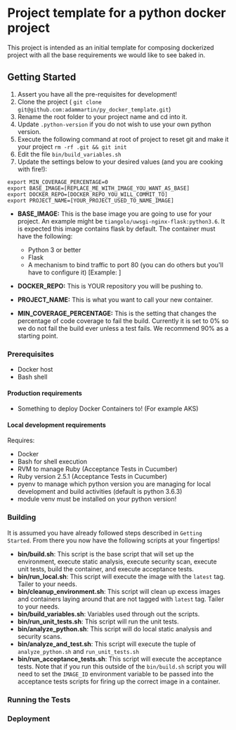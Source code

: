 # Project template for a python docker project

This project is intended as an initial template for composing dockerized project with all the base requirements we would like to see baked in.

## Getting Started

1. Assert you have all the pre-requisites for development!
2. Clone the project ( `git clone git@github.com:adammartin/py_docker_template.git`)
3. Rename the root folder to your project name and cd into it.
4. Update `.python-version` if you do not wish to use your own python version.
5. Execute the following command at root of project to reset git and make it your project `rm -rf .git && git init`
6. Edit the file `bin/build_variables.sh`
7. Update the settings below to your desired values (and you are cooking with fire!):

```
export MIN_COVERAGE_PERCENTAGE=0
export BASE_IMAGE=[REPLACE_ME_WITH_IMAGE_YOU_WANT_AS_BASE]
export DOCKER_REPO=[DOCKER_REPO_YOU_WILL_COMMIT_TO]
export PROJECT_NAME=[YOUR_PROJECT_USED_TO_NAME_IMAGE]
```

* **BASE_IMAGE:** This is the base image you are going to use for your project.  An example might be `tiangolo/uwsgi-nginx-flask:python3.6`.  It is expected this image contains flask by default.  The container must have the following:

   * Python 3 or better
   * Flask
   * A mechanism to bind traffic to port 80 (you can do others but you'll have to configure it) [Example: ]

* **DOCKER_REPO:** This is YOUR repository you will be pushing to.
* **PROJECT_NAME:** This is what you want to call your new container.
* **MIN_COVERAGE_PERCENTAGE:** This is the setting that changes the percentage of code coverage to fail the build.  Currently it is set to 0% so we do not fail the build ever unless a test fails.  We recommend 90% as a starting point.

### Prerequisites

* Docker host
* Bash shell

#### Production requirements

* Something to deploy Docker Containers to!  (For example AKS)

#### Local development requirements

Requires:
* Docker
* Bash for shell execution
* RVM to manage Ruby (Acceptance Tests in Cucumber)
* Ruby version 2.5.1 (Acceptance Tests in Cucumber)
* pyenv to manage which python version you are managing for local development and build activities (default is python 3.6.3)
* module venv must be installed on your python version!

### Building

It is assumed you have already followed steps described in `Getting Started`.  From there you now have the following scripts at your fingertips!

* **bin/build.sh**: This script is the base script that will set up the environment, execute static analysis, execute security scan, execute unit tests, build the container, and execute acceptance tests.
* **bin/run_local.sh**: This script will execute the image with the `latest` tag.  Tailer to your needs.
* **bin/cleanup_environment.sh**: This script will clean up excess images and containers laying around that are not tagged with `latest` tag.  Tailer to your needs.
* **bin/build_variables.sh**: Variables used through out the scripts.
* **bin/run_unit_tests.sh**: This script will run the unit tests.
* **bin/analyze_python.sh**: This script will do local static analysis and security scans.
* **bin/analyze_and_test.sh**: This script will execute the tuple of `analyze_python.sh` and `run_unit_tests.sh`
* **bin/run_acceptance_tests.sh**: This script will execute the acceptance tests.  Note that if you run this outside of the `bin/build.sh` script you will need to set the `IMAGE_ID` environment variable to be passed into the acceptance tests scripts for firing up the correct image in a container.

### Running the Tests

<Pending>

### Deployment

<Pending>
